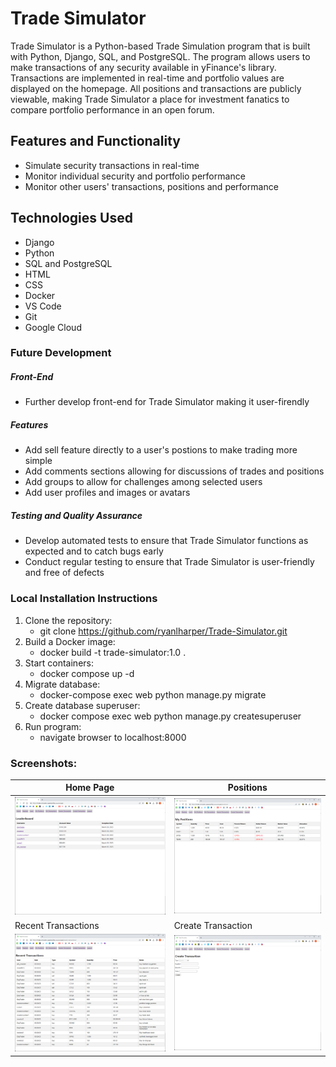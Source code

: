 # Trade Simulator
Trade Simulator is a Python-based Trade Simulation program that is built with Python, Django, SQL, and PostgreSQL. The program allows users to make transactions of any security available in yFinance's library. Transactions are implemented in real-time and portfolio values are displayed on the homepage. All positions and transactions are publicly viewable, making Trade Simulator a place for investment fanatics to compare portfolio performance in an open forum. 

## Features and Functionality
- Simulate security transactions in real-time
- Monitor individual security and portfolio performance
- Monitor other users' transactions, positions and performance

## Technologies Used
- Django
- Python
- SQL and PostgreSQL
- HTML
- CSS
- Docker
- VS Code
- Git
- Google Cloud

### Future Development
##### Front-End 
- Further develop front-end for Trade Simulator making it user-firendly
##### Features
- Add sell feature directly to a user's postions to make trading more simple
- Add comments sections allowing for discussions of trades and positions
- Add groups to allow for challenges among selected users
- Add user profiles and images or avatars
##### Testing and Quality Assurance
- Develop automated tests to ensure that Trade Simulator functions as expected and to catch bugs early
- Conduct regular testing to ensure that Trade Simulator is user-friendly and free of defects

### Local Installation Instructions
1. Clone the repository: 
	- git clone https://github.com/ryanlharper/Trade-Simulator.git
2. Build a Docker image:
	- docker build -t trade-simulator:1.0 .
3. Start containers: 
	- docker compose up -d
4. Migrate database: 
	- docker-compose exec web python manage.py migrate
5. Create database superuser: 
	- docker compose exec web python manage.py createsuperuser
6. Run program:
	- navigate browser to localhost:8000

### Screenshots:
| Home Page | Positions |
|---------|---------|
| ![Alt text](screenshots/home.png?raw=true "Home Page") | ![Alt text](screenshots/positions.png?raw=true "Positions") |
| Recent Transactions | Create Transaction |
| ![Alt text](screenshots/recent_transactions.png?raw=true "Recent Transactions") | ![Alt text](screenshots/transaction.png?raw=true "Create Transaction") |

